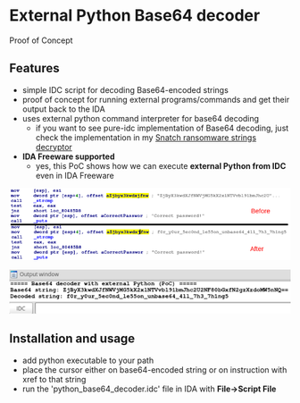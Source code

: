 # External Python Base64 decoder

Proof of Concept

## Features
* simple IDC script for decoding Base64-encoded strings
* proof of concept for running external programs/commands and get their output back to the IDA
* uses external python command interpreter for base64 decoding
	* if you want to see pure-idc implementation of Base64 decoding, just check the implementation in my [Snatch ransomware strings decryptor](https://github.com/laciKE/snatch_string_decryptor)
* **IDA Freeware supported**
	* yes, this PoC shows how we can execute **external Python from IDC** even in IDA Freeware

![IDA View with comment](screenshot_1.png)

![Output Window](screenshot_2.png)

## Installation and usage

* add python executable to your path
* place the cursor either on base64-encoded string or on instruction with xref to that string
* run the 'python_base64_decoder.idc' file in IDA with **File->Script File**
